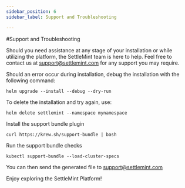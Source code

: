 ```yaml
---
sidebar_position: 6
sidebar_label: Support and Troubleshooting

---
```


#Support and Troubleshooting

Should you need assistance at any stage of your installation or while utilizing the platform, the SettleMint team is here to help. Feel free to contact us at support@settlemint.com for any support you may require.

Should an error occur during installation, debug the installation with the following command:

```
helm upgrade --install --debug --dry-run
```

To delete the installation and try again, use:

```
helm delete settlemint --namespace mynamespace
```

Install the support bundle plugin

```
curl https://krew.sh/support-bundle | bash
```

Run the support bundle checks

```
kubectl support-bundle --load-cluster-specs
```

You can then send the generated file to support@settlemint.com

Enjoy exploring the SettleMint Platform!


